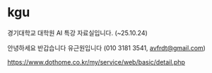 # kgu
경기대학교 대학원  AI 특강 자료실입니다. (~25.10.24)

안녕하세요 반갑습니다 유근원입니다 (010 3181 3541, avfrdt@gmail.com)

https://www.dothome.co.kr/my/service/web/basic/detail.php
